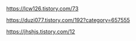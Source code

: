 https://lcw126.tistory.com/73



https://duzi077.tistory.com/192?category=657555



https://jhshjs.tistory.com/12
